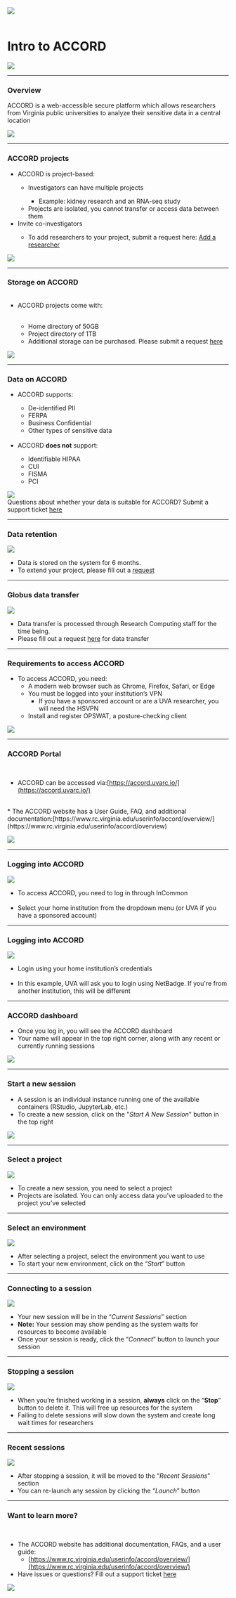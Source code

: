 <img src="img/ACCORD_Intro_202110222.jpg">
<br>
<br>

# Intro to ACCORD

<img src="img/ACCORD_Intro_202110220.png">

---

### Overview

ACCORD is a web-accessible secure platform which allows researchers from Virginia public universities to analyze their sensitive data in a central location

![](img/ACCORD_Intro_202110225.jpg)

---

### ACCORD projects

<div class=twocolumn>
 <div>
 <ul>
    <li>ACCORD is project-based:</li>
      <ul>
      <li>Investigators can have multiple projects</li>
        <ul>
          <li>Example: kidney research and an RNA-seq study</li>
        </ul>
      <li>Projects are isolated, you cannot transfer or access data between them</li>
      </ul>
    <li>Invite co-investigators</li>
      <ul>
      <li>To add researchers to your project, submit a request here: <a href="https://www.rc.virginia.edu/form/accord/">Add a researcher</a></li>
      </ul>
 </ul>
 </div>
 <div>
    <img src="img/project.jpeg">
 </div>

---

### Storage on ACCORD

<div class=twocolumn>
 <div>
 <ul>
 <br>
   <li>ACCORD projects come with:</li>
     <ul>
     <br>
       <li>Home directory of 50GB</li>
       <li>Project directory of 1TB</li>
       <li>Additional storage can be purchased. Please submit a request <a href="https://www.rc.virginia.edu/form/accord/">here</a></li>
     </ul>
 </ul>
 </div>
 <div>
    <img src="img/ACCORD_Intro_202110229.jpg">
 </div>

---

### Data on ACCORD

<div class=twocolumn>
 <div>
 <ul>
   <li>ACCORD supports:</li>
     <ul>
       <li>De-identified PII</li>
       <li>FERPA</li>
       <li>Business Confidential</li>
       <li>Other types of sensitive data</li>
     </ul>
     <br>
   <li>ACCORD <b>does not</b> support:</li>
     <ul>
       <li>Identifiable HIPAA</li>
       <li>CUI</li>
       <li>FISMA</li>
       <li>PCI</li>
     </ul>
 </div>
 <div>
    <img src="img/ACCORD_Intro_2021102210.jpg">
    <br>
    Questions about whether your data is suitable for ACCORD? Submit a support ticket <a href="https://www.rc.virginia.edu/form/accord/">here</a>
 </div>

---

### Data retention

<img src="img/data.jpeg">

- Data is stored on the system for 6 months.
- To extend your project, please fill out a <a href="https://www.rc.virginia.edu/form/accord/">request</a>

---

### Globus data transfer

<img src="img/globus.png">

- Data transfer is processed through Research Computing staff for the time being.
- Please fill out a request <a href="https://www.rc.virginia.edu/form/accord/">here</a> for data transfer

---

### Requirements to access ACCORD

- To access ACCORD, you need:
	- A modern web browser such as Chrome, Firefox, Safari, or Edge
	- You must be logged into your institution’s VPN
		- If you have a sponsored account or are a UVA researcher, you will need the HSVPN
	- Install and register OPSWAT, a posture-checking client

![](img/ACCORD_Intro_2021102211.png)

---

### ACCORD Portal

<br>

  * ACCORD can be accessed via:[https://accord.uvarc.io/](https://accord.uvarc.io/)
<br>
  * The ACCORD website has a User Guide, FAQ, and additional documentation:[https://www.rc.virginia.edu/userinfo/accord/overview/](https://www.rc.virginia.edu/userinfo/accord/overview)

![](img/ACCORD_Intro_202110222.jpg)

---

### Logging into ACCORD

<div class=twocolumn>
 <div>
    <img src="img/ACCORD_Intro_2021102213.png">
 </div>
 <div>
    <ul>
      <li>To access ACCORD, you need to log in through InCommon</li>
<br>
      <li>Select your home institution from the dropdown menu (or UVA if you have a sponsored account)</li>
    </ul>
 </div>

---

### Logging into ACCORD

<div class=twocolumn>
 <div>
    <img src="img/ACCORD_Intro_2021102214.png">
 </div>
 <div>
    <ul>
      <li>Login using your home institution’s credentials</li>
<br>
      <li>In this example, UVA will ask you to login using NetBadge. If you're from another institution, this will be different</li>
    </ul>
 </div>

---

### ACCORD dashboard

  * Once you log in, you will see the ACCORD dashboard
  * Your name will appear in the top right corner, along with any recent or currently running sessions

![](img/ACCORD_Intro_2021102215.png)

---

### Start a new session

  * A session is an individual instance running one of the available containers (RStudio, JupyterLab, etc.)
  * To create a new session, click on the "*Start A New Session*" button in the top right

![](img/ACCORD_Intro_2021102216.png)

---

### Select a project

![](img/ACCORD_Intro_2021102217.png)

  * To create a new session, you need to select a project
  * Projects are isolated. You can only access data you’ve uploaded to the project you’ve selected

---

### Select an environment

![](img/ACCORD_Intro_2021102218.png)

  * After selecting a project, select the environment you want to use
  * To start your new environment, click on the “*Start*” button

---

### Connecting to a session

![](img/ACCORD_Intro_2021102219.png)

  * Your new session will be in the “*Current Sessions*” section
  * __Note:__ Your session may show pending as the system waits for resources to become available
  * Once your session is ready, click the “*Connect*” button to launch your session

---

### Stopping a session

![](img/ACCORD_Intro_2021102221.png)

  * When you’re finished working in a session, __always__ click on the “**Stop**” button to delete it. This will free up resources for the system
  * Failing to delete sessions will slow down the system and create long wait times for researchers

---

### Recent sessions

![](img/ACCORD_Intro_2021102222.png)

  * After stopping a session, it will be moved to the “*Recent Sessions*” section
  * You can re-launch any session by clicking the “*Launch*” button

---

### Want to learn more?
<br>

* The ACCORD website has additional documentation, FAQs, and a user guide:
  * [https://www.rc.virginia.edu/userinfo/accord/overview/](https://www.rc.virginia.edu/userinfo/accord/overview/)
* Have issues or questions? Fill out a support ticket <a href="https://www.rc.virginia.edu/form/accord/">here</a>

![](img/ACCORD_Intro_2021102223.jpg)
